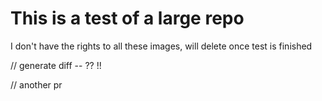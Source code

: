 # This is a test of a large repo
I don't have the rights to all these images, will delete once test is finished

// generate diff -- ?? !!

// another pr
